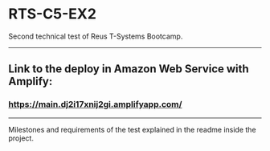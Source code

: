 # RTS-C5-EX2
Second technical test of Reus T-Systems Bootcamp.

----------------------------------

## Link to the deploy in Amazon Web Service with Amplify:

### https://main.dj2i17xnij2gi.amplifyapp.com/

----------------------------------

Milestones and requirements of the test explained in the readme inside the project.

